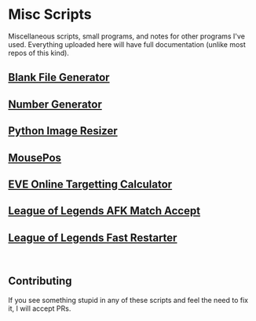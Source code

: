 # Misc Scripts

Miscellaneous scripts, small programs, and notes for other programs I've used. Everything uploaded here will have full documentation (unlike most repos of this kind).

## [Blank File Generator](https://github.com/Kuuuube/Misc_Scripts/tree/main/scripts_and_programs/blank_file_generator/)

## [Number Generator](https://github.com/Kuuuube/Misc_Scripts/tree/main/scripts_and_programs/number_generator/)

## [Python Image Resizer](https://github.com/Kuuuube/Misc_Scripts/tree/main/scripts_and_programs/python_image_resizer/)

## [MousePos](https://github.com/Kuuuube/Misc_Scripts/tree/main/scripts_and_programs/mousepos)

## [EVE Online Targetting Calculator](https://github.com/Kuuuube/Misc_Scripts/tree/main/scripts_and_programs/eve_online_targetting_calculator)

## [League of Legends AFK Match Accept](https://github.com/Kuuuube/Misc_Scripts/tree/main/scripts_and_programs/league_of_legends_afk_match_accept)

## [League of Legends Fast Restarter](https://github.com/Kuuuube/Misc_Scripts/tree/main/scripts_and_programs/league_of_legends_fast_restarter)

<br>

## Contributing

If you see something stupid in any of these scripts and feel the need to fix it, I will accept PRs.